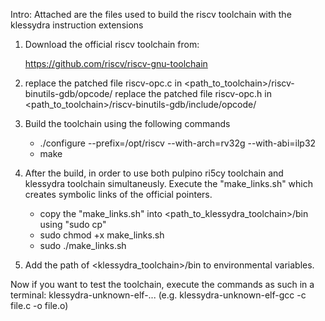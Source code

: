 Intro: 
Attached are the files used to build the riscv toolchain with the klessydra instruction extensions

1) Download the official riscv toolchain from: 

   https://github.com/riscv/riscv-gnu-toolchain

2) replace the patched file riscv-opc.c in <path_to_toolchain>/riscv-binutils-gdb/opcode/
   replace the patched file riscv-opc.h in <path_to_toolchain>/riscv-binutils-gdb/include/opcode/

3) Build the toolchain using the following commands
    
   - ./configure --prefix=/opt/riscv --with-arch=rv32g --with-abi=ilp32
   -  make

4) After the build, in order to use both pulpino ri5cy toolchain and klessydra toolchain simultaneusly. Execute the "make_links.sh" which creates symbolic links of the official pointers.
   -	copy the "make_links.sh" into <path_to_klessydra_toolchain>/bin using "sudo cp"
   -	sudo chmod +x make_links.sh
   -	sudo ./make_links.sh

5) Add the path of <klessydra_toolchain>/bin to environmental variables.

Now if you want to test the toolchain, execute the commands as such in a terminal: klessydra-unknown-elf-... (e.g. klessydra-unknown-elf-gcc -c file.c -o file.o)
